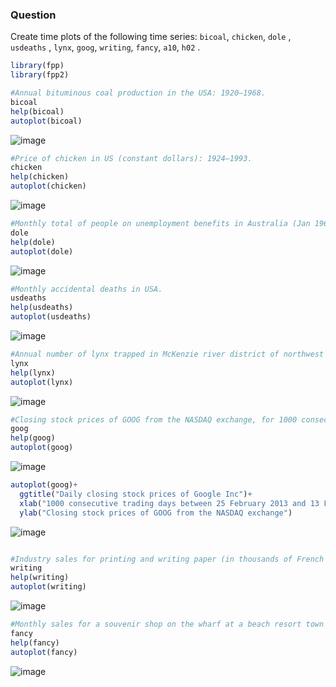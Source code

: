 ### Question

Create time plots of the following time series: `bicoal`, `chicken`, `dole` , `usdeaths` , `lynx`, `goog`, `writing`, `fancy`, `a10`, `h02` .

```r
library(fpp)
library(fpp2)

#Annual bituminous coal production in the USA: 1920–1968.
bicoal
help(bicoal)
autoplot(bicoal)
```
![image](https://github.com/user-attachments/assets/6c7031bc-8e21-4703-abef-d0540df1f51d)

```r
#Price of chicken in US (constant dollars): 1924–1993.
chicken
help(chicken)
autoplot(chicken)
```
![image](https://github.com/user-attachments/assets/bba28c15-0b23-4878-aef4-6011b62ed437)

```r
#Monthly total of people on unemployment benefits in Australia (Jan 1965 – Jul 1992).
dole
help(dole)
autoplot(dole)
```
![image](https://github.com/user-attachments/assets/c40d9cda-cdd8-4232-8741-ce30f5b0ac17)

```r
#Monthly accidental deaths in USA.
usdeaths
help(usdeaths)
autoplot(usdeaths)
```
![image](https://github.com/user-attachments/assets/c07f04e4-aeca-40ac-ac29-358c263447a6)

```r
#Annual number of lynx trapped in McKenzie river district of northwest Canada: 1821–1934.
lynx
help(lynx)
autoplot(lynx)
```
![image](https://github.com/user-attachments/assets/d51eacd7-587b-4eac-a1d3-63adcd908555)

```r
#Closing stock prices of GOOG from the NASDAQ exchange, for 1000 consecutive trading days between 25 February 2013 and 13 February 2017. Adjusted for splits. goog200 contains the first 200 observations from goog.
goog
help(goog)
autoplot(goog)
```
![image](https://github.com/user-attachments/assets/7fc1ca0e-5432-401e-b676-35a3131f06e7)

```r
autoplot(goog)+
  ggtitle("Daily closing stock prices of Google Inc")+
  xlab("1000 consecutive trading days between 25 February 2013 and 13 February 2017")+
  ylab("Closing stock prices of GOOG from the NASDAQ exchange")
```
![image](https://github.com/user-attachments/assets/0d94d3c8-1741-4bf3-af63-55f84b7eaa55)

```r

#Industry sales for printing and writing paper (in thousands of French francs): Jan 1963 – Dec 1972.
writing
help(writing)
autoplot(writing)
```
![image](https://github.com/user-attachments/assets/7adc6aef-5823-4fa2-8aee-a4973da5d7a2)

```r
#Monthly sales for a souvenir shop on the wharf at a beach resort town in Queensland, Australia.
fancy
help(fancy)
autoplot(fancy)
```
![image](https://github.com/user-attachments/assets/3d904803-4dd1-4ce3-b3f2-f40f1d860626)


